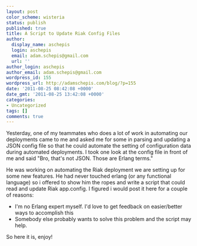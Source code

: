 ```yaml
---
layout: post
color_scheme: wisteria
status: publish
published: true
title: A Script to Update Riak Config Files
author:
  display_name: aschepis
  login: aschepis
  email: adam.schepis@gmail.com
  url: ''
author_login: aschepis
author_email: adam.schepis@gmail.com
wordpress_id: 155
wordpress_url: http://adamschepis.com/blog/?p=155
date: '2011-08-25 08:42:08 +0000'
date_gmt: '2011-08-25 13:42:08 +0000'
categories:
- Uncategorized
tags: []
comments: true
---
```


Yesterday, one of my teammates who does a lot of work in automating
our deployments came to me and asked me for some in parsing and
updating a JSON config file so that he could automate the setting of
configuration data during automated deployments. I took one look
at the config file in front of me and said "Bro, that's not
JSON. Those are Erlang terms."

He was working on automating the Riak deployment we are setting up for
some new features. He had never touched erlang (or any
functional language) so i offered to show him the ropes and write a
script that could read and update Riak app.config. I figured i would
post it here for a couple of reasons:

- I'm no Erlang expert myself. I'd love to get feedback on easier/better ways to accomplish this
- Somebody else probably wants to solve this problem and the script may help.

So here it is, enjoy!

<script src="https://gist.github.com/aschepis/1168630.js?file=config.erl"></script>
